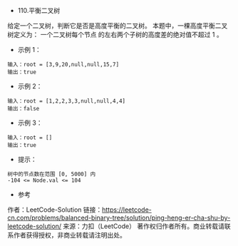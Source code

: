 - 110.平衡二叉树

给定一个二叉树，判断它是否是高度平衡的二叉树。
本题中，一棵高度平衡二叉树定义为：
一个二叉树每个节点 的左右两个子树的高度差的绝对值不超过 1 。

- 示例 1：

```
输入：root = [3,9,20,null,null,15,7]
输出：true
```

- 示例 2：

```
输入：root = [1,2,2,3,3,null,null,4,4]
输出：false
```

- 示例 3：
```
输入：root = []
输出：true
``` 

- 提示：
```
树中的节点数在范围 [0, 5000] 内
-104 <= Node.val <= 104
```

- 参考

作者：LeetCode-Solution
链接：https://leetcode-cn.com/problems/balanced-binary-tree/solution/ping-heng-er-cha-shu-by-leetcode-solution/
来源：力扣（LeetCode）
著作权归作者所有。商业转载请联系作者获得授权，非商业转载请注明出处。